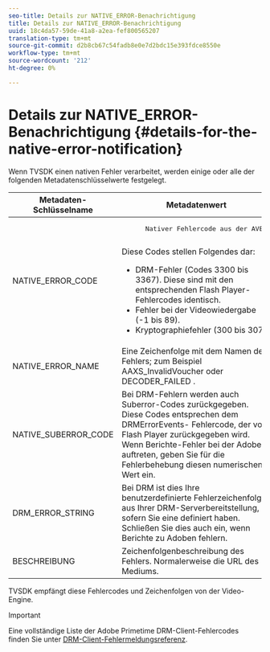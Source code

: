 ```yaml
---
seo-title: Details zur NATIVE_ERROR-Benachrichtigung
title: Details zur NATIVE_ERROR-Benachrichtigung
uuid: 18c4da57-59de-41a8-a2ea-fef800565207
translation-type: tm+mt
source-git-commit: d2b8cb67c54fadb8e0e7d2bdc15e393fdce8550e
workflow-type: tm+mt
source-wordcount: '212'
ht-degree: 0%

---
```



# Details zur NATIVE_ERROR-Benachrichtigung {#details-for-the-native-error-notification}

Wenn TVSDK einen nativen Fehler verarbeitet, werden einige oder alle der folgenden Metadatenschlüsselwerte festgelegt.

<table id="table_86A21619515B435DBB65DC4DFBB64B29"> 
 <thead> 
  <tr> 
   <th colname="col1" class="entry"> Metadaten-Schlüsselname </th> 
   <th colname="col2" class="entry"> Metadatenwert </th> 
  </tr> 
 </thead>
 <tbody> 
  <tr> 
   <td colname="col1"> <span class="codeph"> NATIVE_ERROR_CODE </span> </td> 
   <td colname="col2"> 
    <pre>
      Nativer Fehlercode aus der AVE. 
    </pre> Diese Codes stellen Folgendes dar: 
    <ul id="ul_330C626DE27B45A09E8851CC24768A07"> 
     <li id="li_0845A9BBB55545BDB49BD4F4802C0E54">DRM-Fehler (Codes 3300 bis 3367). Diese sind mit den entsprechenden Flash Player-Fehlercodes identisch. </li> 
     <li id="li_98A571480C154CF0AE1DC101FF0834C4">Fehler bei der Videowiedergabe (-1 bis 89). </li> 
     <li id="li_D7C19955DEF94DA88B822C8C57D6D2F4">Kryptographiefehler (300 bis 307). </li> 
    </ul> </td> 
  </tr> 
  <tr> 
   <td colname="col1"> <span class="codeph"> NATIVE_ERROR_NAME </span> </td> 
   <td colname="col2"> Eine Zeichenfolge mit dem Namen des Fehlers; zum Beispiel <span class="codeph"> AAXS_InvalidVoucher </span> oder <span class="codeph"> DECODER_FAILED </span>. </td> 
  </tr> 
  <tr> 
   <td colname="col1"> <span class="codeph"> NATIVE_SUBERROR_CODE </span> </td> 
   <td colname="col2"> Bei DRM-Fehlern werden auch Suberror-Codes zurückgegeben. Diese Codes entsprechen dem <span class="codeph"> DRMErrorEvents- </span> Fehlercode, der vom Flash Player zurückgegeben wird. Wenn Berichte-Fehler bei der Adobe auftreten, geben Sie für die Fehlerbehebung diesen numerischen Wert ein. </td> 
  </tr> 
  <tr> 
   <td colname="col1"> <span class="codeph"> DRM_ERROR_STRING </span> </td> 
   <td colname="col2"> Bei DRM ist dies Ihre benutzerdefinierte Fehlerzeichenfolge aus Ihrer DRM-Serverbereitstellung, sofern Sie eine definiert haben. Schließen Sie dies auch ein, wenn Berichte zu Adoben fehlern. </td> 
  </tr> 
  <tr> 
   <td colname="col1"> <span class="codeph"> BESCHREIBUNG </span> </td> 
   <td colname="col2"> Zeichenfolgenbeschreibung des Fehlers. Normalerweise die URL des Mediums. </td> 
  </tr> 
 </tbody> 
</table>

TVSDK empfängt diese Fehlercodes und Zeichenfolgen von der Video-Engine.

>[!IMPORTANT]
>
>Eine vollständige Liste der Adobe Primetime DRM-Client-Fehlercodes finden Sie unter [DRM-Client-Fehlermeldungsreferenz](https://helpx.adobe.com/content/dam/help/en/primetime/drm/drm_client_error_message_reference.pdf).